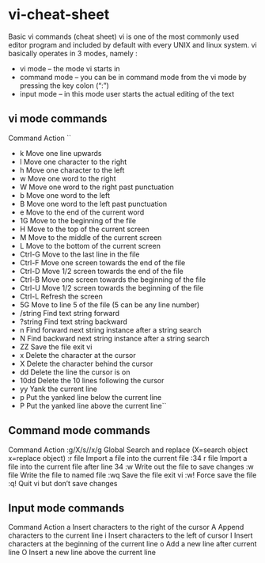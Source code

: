 # vi-cheat-sheet
Basic vi commands (cheat sheet)
vi is one of the most commonly used editor program and included by default with every UNIX and linux system. vi basically operates in 3 modes, namely :

- vi mode – the mode vi starts in
- command mode – you can be in command mode from the vi mode by pressing the key colon (“:”)
- input mode – in this mode user starts the actual editing of the text

## vi mode commands
 Command	Action
``
- k	Move one line upwards
- l	Move one character to the right
- h	Move one character to the left
- w	Move one word to the right
- W	Move one word to the right past punctuation
- b	Move one word to the left
- B	Move one word to the left past punctuation
- e	Move to the end of the current word
- 1G	Move to the beginning of the file
- H	Move to the top of the current screen
- M	Move to the middle of the current screen
- L	Move to the bottom of the current screen
- Ctrl-G	Move to the last line in the file
- Ctrl-F	Move one screen towards the end of the file
- Ctrl-D	Move 1/2 screen towards the end of the file
- Ctrl-B	Move one screen towards the beginning of the file
- Ctrl-U	Move 1/2 screen towards the beginning of the file
- Ctrl-L	Refresh the screen
- 5G	Move to line 5 of the file (5 can be any line number)
- /string	Find text string forward
- ?string	Find text string backward
- n	Find forward next string instance after a string search
- N	Find backward next string instance after a string search
- ZZ	Save the file exit vi
- x	Delete the character at the cursor
- X	Delete the character behind the cursor
- dd	Delete the line the cursor is on
- 10dd	Delete the 10 lines following the cursor
- yy	Yank the current line
- p	Put the yanked line below the current line
- P	Put the yanked line above the current line``

##   Command mode commands

Command	Action
:g/X/s//x/g	Global Search and replace (X=search object x=replace object)
:r file	Import a file into the current file
:34 r file	Import a file into the current file after line 34
:w	Write out the file to save changes
:w file	Write the file to named file
:wq	Save the file exit vi
:w!	Force save the file
:q!	Quit vi but don’t save changes

## Input mode commands
Command	Action
a	Insert characters to the right of the cursor
A	Append characters to the current line
i	Insert characters to the left of cursor
I	Insert characters at the beginning of the current line
o	Add a new line after current line
O	Insert a new line above the current line
